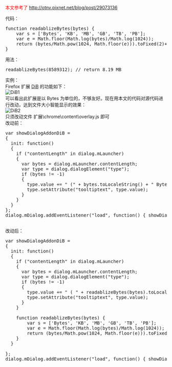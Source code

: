 <span style="color:red; font-weight: blod;">本文参考了 <http://otnv.pixnet.net/blog/post/29073136> </span>


代码：     
<pre class="prettyprint">
function readablizeBytes(bytes) {
    var s = ['Bytes', 'KB', 'MB', 'GB', 'TB', 'PB'];
    var e = Math.floor(Math.log(bytes)/Math.log(1024));
    return (bytes/Math.pow(1024, Math.floor(e))).toFixed(2)+" "+s[e];
}
</pre>


用法：    
<pre class="prettyprint">
readablizeBytes(8589312); // return 8.19 MB
</pre>


实例：     
Firefox 扩展 [DiB](https://addons.mozilla.org/zh-CN/firefox/addon/dib/) 的功能如下：     
![DiB1][]       
可以看出此扩展是以 Bytes 为单位的，不够友好。现在用本文的代码对源代码进行改动，达到文件大小智能显示的效果：     
![DiB2][]       
只须改动文件 扩展\chrome\content\overlay.js 即可      
改动前：        
<pre class="prettyprint">
var showDialogAddonDiB =
{
  init: function()
  {
    if ("contentLength" in dialog.mLauncher)
    {
      var bytes = dialog.mLauncher.contentLength;
      var type = dialog.dialogElement("type");
      if (bytes != -1)
      {
        type.value += " (" + bytes.toLocaleString() + " Bytes)";
        type.setAttribute("tooltiptext", type.value);
      }
    }
  }
};
dialog.mDialog.addEventListener("load", function() { showDialogAddonDiB.init(); }, false);

</pre>      
改动后：        
<pre class="prettyprint">
var showDialogAddonDiB =
{
  init: function()
  {
    if ("contentLength" in dialog.mLauncher)
    {
      var bytes = dialog.mLauncher.contentLength;
      var type = dialog.dialogElement("type");
      if (bytes != -1)
      {
        type.value += " ( " + readablizeBytes(bytes).toLocaleString() + " )";
        type.setAttribute("tooltiptext", type.value);
      }
    }
    
    function readablizeBytes(bytes) {
        var s = ['Bytes', 'KB', 'MB', 'GB', 'TB', 'PB'];
        var e = Math.floor(Math.log(bytes)/Math.log(1024));
        return (bytes/Math.pow(1024, Math.floor(e))).toFixed(2)+" "+s[e];
    }
  }
  
};
dialog.mDialog.addEventListener("load", function() { showDialogAddonDiB.init(); }, false);

</pre>


  [DiB1]:  http://mzgphotos.appspot.com/showimage/158007/
  [DiB2]:  http://mzgphotos.appspot.com/showimage/155014/

